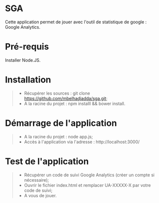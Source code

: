 SGA
=======

Cette application permet de jouer avec l'outil de statistique de google : Google Analytics.

Pré-requis
=======

Installer Node.JS.

Installation
=======

> - Récupérer les sources : git clone https://github.com/mbelhadjadda/sga.git;
> - A la racine du projet : npm installl && bower install.


Démarrage de l'application
=======

> - A la racine du projet : node app.js;
> - Accès à l'application via l'adresse : http://localhost:3000/


Test de l'application
=======

> - Récupérer un code de suivi Google Analytics (créer un compte si nécessaire);
> - Ouvrir le fichier index.html et remplacer UA-XXXXX-X par votre code de suivi;
> - A vous de jouer.
